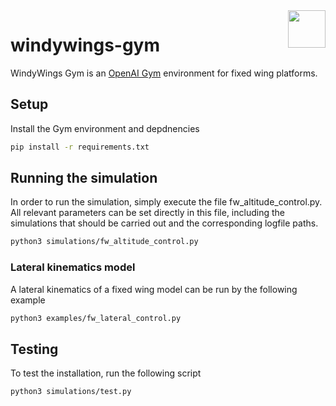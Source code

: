 <img align="right" height="60" src="https://user-images.githubusercontent.com/5248102/126074528-004a32b9-7911-486a-9e79-8b78e6e66fdc.png">

# windywings-gym

WindyWings Gym is an [OpenAI Gym](https://www.gymlibrary.dev/content/basic_usage/) environment for fixed wing platforms.

## Setup

Install the Gym environment and depdnencies

```bash
pip install -r requirements.txt
```

## Running the simulation

In order to run the simulation, simply execute the file fw_altitude_control.py. All relevant parameters can be set directly in this file, including the simulations that should be carried out and the corresponding logfile paths.

```bash
python3 simulations/fw_altitude_control.py
```
### Lateral kinematics model
A lateral kinematics of a fixed wing model can be run by the following example
```bash
python3 examples/fw_lateral_control.py
```

## Testing

To test the installation, run the following script

```bash
python3 simulations/test.py
```
